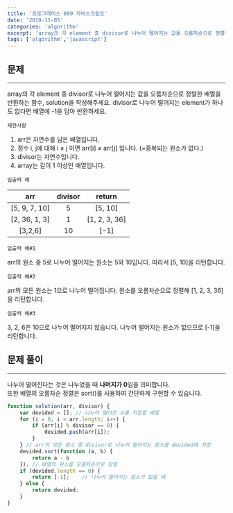 ```yaml
---
title: '프로그래머스 899 자바스크립트'
date: '2019-11-05'
categories: 'algorithm'
excerpt: 'array의 각 element 중 divisor로 나누어 떨어지는 값을 오름차순으로 정렬한 배열을 반환하는 함수'
tags: ['algorithm','javascript']
---
```


## 문제
---
array의 각 element 중 divisor로 나누어 떨어지는 값을 오름차순으로 정렬한 배열을 반환하는 함수, solution을 작성해주세요.
divisor로 나누어 떨어지는 element가 하나도 없다면 배열에 -1을 담아 반환하세요.
<br>

`제한사항`

1. arr은 자연수를 담은 배열입니다.
2. 정수 i, j에 대해 i ≠ j 이면 arr[i] ≠ arr[j] 입니다. (=중복되는 원소가 없다.)
3. divisor는 자연수입니다.
4. array는 길이 1 이상인 배열입니다.

`입출력 예`

| <center>arr</center>           | <center>divisor</center> | <center>return</center>        |
| ------------------------------ | ------------------------ | ------------------------------ |
| <center>[5, 9, 7, 10]</center> | <center>5</center>       | <center>[5, 10]</center>       |
| <center>[2, 36, 1, 3]</center> | <center>1</center>       | <center>[1, 2, 3, 36]</center> |
| <center>[3,2,6]</center>       | <center>10</center>      | <center>[-1]</center>          |

`입출력 예#1`

arr의 원소 중 5로 나누어 떨어지는 원소는 5와 10입니다. 따라서 [5, 10]을 리턴합니다.

`입출력 예#2`

arr의 모든 원소는 1으로 나누어 떨어집니다. 원소를 오름차순으로 정렬해 [1, 2, 3, 36]을 리턴합니다.

`입출력 예#3`

3, 2, 6은 10으로 나누어 떨어지지 않습니다. 나누어 떨어지는 원소가 없으므로 [-1]을 리턴합니다.

## 문제 풀이
---
나누어 떨어진다는 것은 나누었을 때 **나머지가 0**임을 의미합니다. <br>
또한 배열의 오름차순 정렬은 sort()를 사용하여 간단하게 구현할 수 있습니다.

~~~javascript
function solution(arr, divisor) {
    var devided = []; // 나누어 떨어진 수를 저장할 배열
    for (i = 0; i < arr.length; i++) {
        if (arr[i] % divisor == 0) {
            devided.push(arr[i]);
        }
    } // arr의 모든 원소 중 divisor로 나누어 떨어지는 원소를 devided에 저장
    devided.sort(function (a, b) {
        return a - b
    }); // 배열의 원소를 오름차순으로 정렬
    if (devided.length == 0) {
        return [-1];    // 나누어 떨어지는 원소가 없을 때
    } else {
        return devided;
    }
}
~~~
